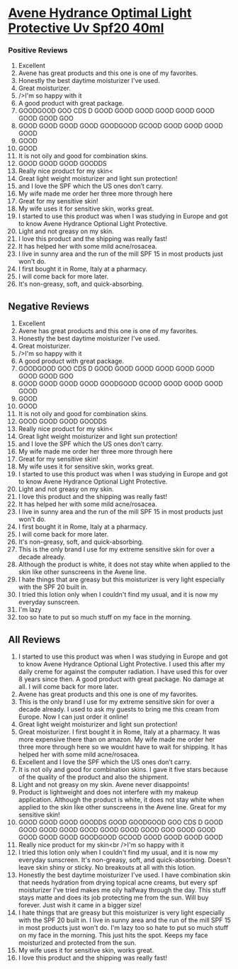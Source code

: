 # [Avene Hydrance Optimal Light Protective Uv Spf20 40ml](https://products.checkmycream.com/products/Avene-Hydrance-Optimal-Light-Protective-Uv-Spf20-40ml.html)

### Positive Reviews

<ol>
      <li>Excellent</li>
      <li>Avene has great products and this one is one of my favorites.</li>
      <li>Honestly the best daytime moisturizer I&#x27;ve used.</li>
      <li>Great moisturizer.</li>
      <li>/&gt;I&#x27;m so happy with it</li>
      <li>A good product with great package.</li>
      <li>GOODGOOD GOO CDS D GOOD GOOD GOOD GOOD GOOD GOOD GOOD GOOD GOO  </li>
      <li>GOOD GOOD GOOD GOOD GOODGOOD GCOOD GOOD GOOD GOOD GOOD</li>
      <li>GOOD</li>
      <li>GOOD</li>
      <li>It is not oily and good for combination skins.</li>
      <li>GOOD GOOD GOOD GOODDS  </li>
      <li>Really nice product  for my skin&lt;</li>
      <li>Great light weight moisturizer and light sun protection!</li>
      <li>and I love the SPF which the US ones don’t carry.</li>
      <li>My wife made me order her three more through here</li>
      <li>Great for my sensitive skin!</li>
      <li>My wife uses it for sensitive skin, works great.</li>
      <li>I started to use this product was when I was studying in Europe and got to know Avene Hydrance Optional Light Protective.</li>
      <li>Light and not greasy on my skin.  </li>
      <li>I love this product and the shipping was really fast!</li>
      <li>It has helped her with some mild acne/rosacea.</li>
      <li>I live in sunny area and the run of the mill SPF 15 in most products just won&#x27;t do.  </li>
      <li>I first bought it in Rome, Italy at a pharmacy.</li>
      <li>I will come back for more later.</li>
      <li>It&#x27;s non-greasy, soft, and quick-absorbing.</li>
</ol>


<h2>Negative Reviews</h2>
<ol>
<li> Excellent</li>
<li> Avene has great products and this one is one of my favorites.</li>
<li> Honestly the best daytime moisturizer I&#x27;ve used.</li>
<li> Great moisturizer.</li>
<li> /&gt;I&#x27;m so happy with it</li>
<li> A good product with great package.</li>
<li> GOODGOOD GOO CDS D GOOD GOOD GOOD GOOD GOOD GOOD GOOD GOOD GOO  </li>
<li> GOOD GOOD GOOD GOOD GOODGOOD GCOOD GOOD GOOD GOOD GOOD</li>
<li> GOOD</li>
<li> GOOD</li>
<li> It is not oily and good for combination skins.</li>
<li> GOOD GOOD GOOD GOODDS  </li>
<li> Really nice product  for my skin&lt;</li>
<li> Great light weight moisturizer and light sun protection!</li>
<li> and I love the SPF which the US ones don’t carry.</li>
<li> My wife made me order her three more through here</li>
<li> Great for my sensitive skin!</li>
<li> My wife uses it for sensitive skin, works great.</li>
<li> I started to use this product was when I was studying in Europe and got to know Avene Hydrance Optional Light Protective.</li>
<li> Light and not greasy on my skin.  </li>
<li> I love this product and the shipping was really fast!</li>
<li> It has helped her with some mild acne/rosacea.</li>
<li> I live in sunny area and the run of the mill SPF 15 in most products just won&#x27;t do.  </li>
<li> I first bought it in Rome, Italy at a pharmacy.</li>
<li> I will come back for more later.</li>
<li> It&#x27;s non-greasy, soft, and quick-absorbing.</li>
<li> This is the only brand I use for my extreme sensitive skin for over a decade already.  </li>
<li> Although the product is white, it does not stay white when applied to the skin like other sunscreens in the Avene line.</li>
<li> I hate things that are greasy but this moisturizer is very light especially with the SPF 20 built in.  </li>
<li> I tried this lotion only when I couldn&#x27;t find my usual, and it is now my everyday sunscreen.</li>
<li> I&#x27;m lazy</li>
<li> too so hate to put so much stuff on my face in the morning.  </li>
</ol>

<h2>All Reviews</h2>

<ol>
    <li> I started to use this product was when I was studying in Europe and got to know Avene Hydrance Optional Light Protective. I used this after my daily creme for against the computer radiation. I have used this for over 8 years since then. A good product with great package. No damage at all. I will come back for more later.</li>
    <li> Avene has great products and this one is one of my favorites.</li>
    <li> This is the only brand I use for my extreme sensitive skin for over a decade already.  I used to ask my guests to bring me this cream from Europe. Now I can just order it online!</li>
    <li> Great light weight moisturizer and light sun protection!</li>
    <li> Great moisturizer. I first bought it in Rome, Italy at a pharmacy. It was more expensive there than on amazon. My wife made me order her three more through here so we wouldnt have to wait for shipping. It has helped her with some mild acne/rosacea.</li>
    <li> Excellent and I love the SPF which the US ones don’t carry.</li>
    <li> It is not oily and good for combination skins. I gave it five stars because of the quality of the product and also the shipment.</li>
    <li> Light and not greasy on my skin.  Avene never disappoints!</li>
    <li> Product is lightweight and does not interfere with my makeup application. Although the product is white, it does not stay white when applied to the skin like other sunscreens in the Avene line. Great for my sensitive skin!</li>
    <li> GOOD GOOD GOOD GOODDS  GOOD GOODGOOD GOO CDS D GOOD GOOD GOOD GOOD GOOD GOOD GOOD GOOD GOO  GOOD GOOD GOOD GOOD GOOD GOODGOOD GCOOD GOOD GOOD GOOD GOOD</li>
    <li> Really nice product  for my skin&lt;br /&gt;I&#x27;m so happy with it</li>
    <li> I tried this lotion only when I couldn&#x27;t find my usual, and it is now my everyday sunscreen. It&#x27;s non-greasy, soft, and quick-absorbing. Doesn&#x27;t leave skin shiny or sticky. No breakouts at all with this lotion.</li>
    <li> Honestly the best daytime moisturizer I&#x27;ve used. I have combination skin that needs hydration from drying topical acne creams, but every spf moisturizer I&#x27;ve tried makes me oily halfway through the day. This stuff stays matte and does its job protecting me from the sun. Will buy forever. Just wish it came in a bigger size!</li>
    <li> I hate things that are greasy but this moisturizer is very light especially with the SPF 20 built in.  I live in sunny area and the run of the mill SPF 15 in most products just won&#x27;t do.  I&#x27;m lazy too so hate to put so much stuff on my face in the morning.  This just hits the spot.  Keeps my face moisturized and protected from the sun.</li>
    <li> My wife uses it for sensitive skin, works great.</li>
    <li> I love this product and the shipping was really fast!</li>
</ol>




